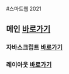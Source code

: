 
#스마트웹 2021

 ## 메인 <a href="https://wow2002r.github.io/dothome21">바로가기</a>

### 자바스크립트 <a href="https://wow2002r.github.io/dothome21/javascript/javascript100.html">바로가기</a>
### 레이아웃  <a href="https://wow2002r.github.io/dothome21/layout/index.html">바로가기</a>
